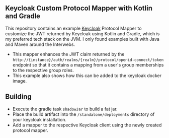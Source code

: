 ##  Keycloak Custom Protocol Mapper with Kotlin and Gradle
This repository contains an example <a href="https://github.com/keycloak/keycloak">Keycloak</a> Protocol Mapper to customize the JWT returned by Keycloak using Kotlin and Gradle, which is my preferred tech stack on the JVM. I only found examples built with Java and Maven around the Interwebs.

- This mapper enhances the JWT claim returned by the `http://{instance}/auth/realms/{realm}/protocol/openid-connect/token` endpoint so that it contains a mapping from a user's group memberships to the respective group roles.
- This example also shows how this can be added to the keycloak docker image.

## Building
- Execute the gradle task `shadowJar` to build a fat jar.
- Place the build artifact into the `/standalone/deployments` directory of your keycloak installation.
- Add a mapper to the respective Keycloak client using the newly created protocol mapper.
